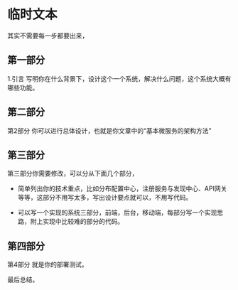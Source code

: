 # 临时文本

其实不需要每一步都要出来，

## 第一部分

1.引言 写明你在什么背景下，设计这个一个系统，解决什么问题，这个系统大概有哪些功能。



## 第二部分

第2部分 你可以进行总体设计，也就是你文章中的“基本微服务的架构方法”



## 第三部分

第三部分你需要修改，可以分从下面几个部分，

- 简单列出你的技术重点，比如分布配置中心，注册服务与发现中心、API网关等等，这部分不用写太多，写出设计要点就可以，不用写代码。

- 可以写一个实现的系统三部分，前端，后台，移动端，每部分写一个实现思路，附上实现中比较难的部分的代码。

## 第四部分

第4部分 就是你的部署测试。

最后总结。